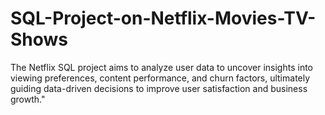 # SQL-Project-on-Netflix-Movies-TV-Shows
The Netflix SQL project aims to analyze user data to uncover insights into viewing preferences, content performance, and churn factors, ultimately guiding data-driven decisions to improve user satisfaction and business growth."
